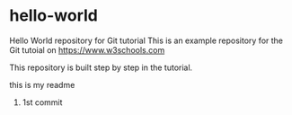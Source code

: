# hello-world
Hello World repository for Git tutorial
This is an example repository for the Git tutoial on https://www.w3schools.com

This repository is built step by step in the tutorial.

this is my readme

1) 1st commit
